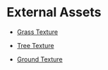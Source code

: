 # External Assets

- [Grass Texture](https://www.pngegg.com/en/png-cpegg)

- [Tree Texture](https://www.pngall.com/tree-png/download/23754)

- [Ground Texture](https://www.deviantart.com/fabooguy/art/Dirt-Ground-Texture-Tileable-2048x2048-441212191)
